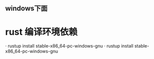 ## windows下面

# rust 编译环境依赖
· rustup install stable-x86_64-pc-windows-gnu
· rustup install stable-x86_64-pc-windows-gnu